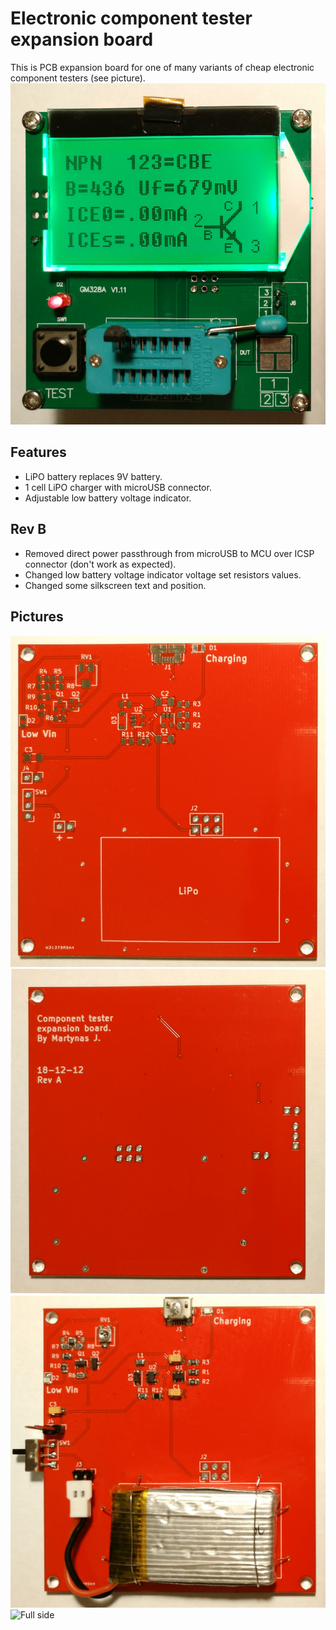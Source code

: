 # Electronic component tester expansion board

This is PCB expansion board for one of many variants of cheap electronic component testers (see picture).
![Full front](https://raw.githubusercontent.com/f5AFfMhv/component-tester-expansion-board/master/Rev%20A/pics/full_front.jpg)

## Features

<ul>
  <li>LiPO battery replaces 9V battery.</li>
  <li>1 cell LiPO charger with microUSB connector.</li>
  <li>Adjustable low battery voltage indicator.</li>
</ul>

## Rev B

<ul>
  <li>Removed direct power passthrough from microUSB to MCU over ICSP connector (don't work as expected).</li>
  <li>Changed low battery voltage indicator voltage set resistors values.</li>
  <li>Changed some silkscreen text and position.</li>
</ul>

## Pictures

![PCB front](https://raw.githubusercontent.com/f5AFfMhv/component-tester-expansion-board/master/Rev%20A/pics/pcb_front.jpg)
![PCB back](https://raw.githubusercontent.com/f5AFfMhv/component-tester-expansion-board/master/Rev%20A/pics/pcb_back.jpg)
![Board](https://raw.githubusercontent.com/f5AFfMhv/component-tester-expansion-board/master/Rev%20A/pics/board.jpg)
![Full side](https://raw.githubusercontent.com/f5AFfMhv/component-tester-expansion-board/master/Rev%20A/pics/full_side.jpg)